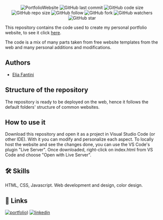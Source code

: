 <p align="center">
  <img alt="PortfolioWebsite" src="https://user-images.githubusercontent.com/62103572/192148891-353a284c-a735-4e37-8e99-583415249d79.png">
  <img alt="GitHub last commit" src="https://img.shields.io/github/last-commit/EliaFantini/Portfolio">
  <img alt="GitHub code size" src="https://img.shields.io/github/languages/code-size/EliaFantini/Portfolio">
  <img alt="GitHub repo size" src="https://img.shields.io/github/repo-size/EliaFantini/Portfolio">
  <img alt="GitHub follow" src="https://img.shields.io/github/followers/EliaFantini?label=Follow">
  <img alt="GitHub fork" src="https://img.shields.io/github/forks/EliaFantini/Portfolio?label=Fork">
  <img alt="GitHub watchers" src="https://img.shields.io/github/watchers/EliaFantini/Portfolio?label=Watch">
  <img alt="GitHub star" src="https://img.shields.io/github/stars/EliaFantini/Portfolio?style=social">
</p>

This repository contains the code used to create my personal portfolio website, to see it click [here](https://eliafantini.github.io/Portfolio/).

The code is a mix of many parts taken from free website templates from the web and many personal additions and modifications.

## Authors
- [Elia Fantini](https://github.com/EliaFantini)

## Structure of the repository

The repository is ready to be deployed on the web, hence it follows the default folders' structure of common websites.

## How to use it
Download this repository and open it as a project in Visual Studio Code (or other IDE). With it you can modify and personalize each aspect. 
To locally host the website and see the changes done, you can use the VS Code's plugin "Live Server". Once downloaded, right-click on index.html from VS Code and choose "Open with Live Server".

## 🛠 Skills

HTML, CSS, Javascript. Web development and design, color design.

## 🔗 Links
[![portfolio](https://img.shields.io/badge/my_portfolio-000?style=for-the-badge&logo=ko-fi&logoColor=white)](https://eliafantini.github.io/Portfolio/))
[![linkedin](https://img.shields.io/badge/linkedin-0A66C2?style=for-the-badge&logo=linkedin&logoColor=white)](https://www.linkedin.com/in/-elia-fantini/)
